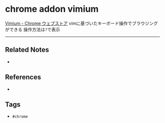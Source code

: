 # chrome addon vimium
[Vimium - Chrome ウェブストア](https://chrome.google.com/webstore/detail/vimium/dbepggeogbaibhgnhhndojpepiihcmeb?hl=ja)
vimに基づいたキーボード操作でブラウジングができる
操作方法は`?`で表示

---
## Related Notes
- 

## References
- 

## Tags
- `#chrome` 